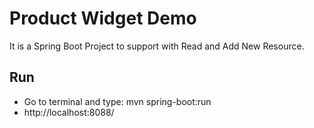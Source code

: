 # Product Widget Demo
It is a Spring Boot Project to support with Read and Add New Resource.

## Run
- Go to terminal and type:
mvn spring-boot:run
- http://localhost:8088/
